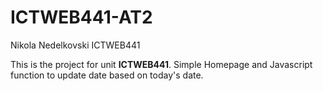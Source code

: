 # ICTWEB441-AT2
Nikola Nedelkovski ICTWEB441

This is the project for unit **ICTWEB441**.
Simple Homepage and Javascript function to update date based on today's date.
